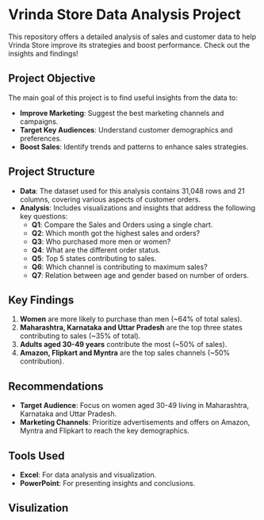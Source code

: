 # Vrinda Store Data Analysis Project

This repository offers a detailed analysis of sales and customer data to help Vrinda Store improve its strategies and boost performance. Check out the insights and findings!

## Project Objective

The main goal of this project is to find useful insights from the data to:
- **Improve Marketing**: Suggest the best marketing channels and campaigns.
- **Target Key Audiences**: Understand customer demographics and preferences.
- **Boost Sales**: Identify trends and patterns to enhance sales strategies.

## Project Structure

- **Data**: The dataset used for this analysis contains 31,048 rows and 21 columns, covering various aspects of customer orders.
- **Analysis**: Includes visualizations and insights that address the following key questions:
  - **Q1**: Compare the Sales and Orders using a single chart.
  - **Q2**: Which month got the highest sales and orders?
  - **Q3**: Who purchased more men or women?
  - **Q4**: What are the different order status.
  - **Q5**: Top 5 states contributing to sales.
  - **Q6**: Which channel is contributing to maximum sales?
  - **Q7**: Relation between age and gender based on number of orders.

## Key Findings

1. **Women** are more likely to purchase than men (~64% of total sales).
2. **Maharashtra, Karnataka and Uttar Pradesh** are the top three states contributing to sales (~35% of total).
3. **Adults aged 30-49 years** contribute the most (~50% of sales).
4. **Amazon, Flipkart and Myntra** are the top sales channels (~50% contribution).

## Recommendations

- **Target Audience**: Focus on women aged 30-49 living in Maharashtra, Karnataka and Uttar Pradesh.
- **Marketing Channels**: Prioritize advertisements and offers on Amazon, Myntra and Flipkart to reach the key demographics.

## Tools Used

- **Excel**: For data analysis and visualization.
- **PowerPoint**: For presenting insights and conclusions.

## Visulization
